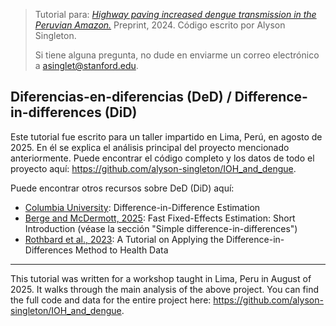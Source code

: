> Tutorial para: [*Highway paving increased dengue transmission in the Peruvian Amazon.*](https://www.medrxiv.org/content/10.1101/2024.11.15.24317406v1) Preprint, 2024. Código escrito por Alyson Singleton.
>
> Si tiene alguna pregunta, no dude en enviarme un correo electrónico a [asinglet\@stanford.edu](mailto:asinglet@stanford.edu).

## Diferencias-en-diferencias (DeD) / Difference-in-differences (DiD)

Este tutorial fue escrito para un taller impartido en Lima, Perú, en agosto de 2025. En él se explica el análisis principal del proyecto mencionado anteriormente. Puede encontrar el código completo y los datos de todo el proyecto aquí: <https://github.com/alyson-singleton/IOH_and_dengue>.

Puede encontrar otros recursos sobre DeD (DiD) aquí:

-   [Columbia University](https://www.publichealth.columbia.edu/research/population-health-methods/difference-difference-estimation): Difference-in-Difference Estimation
-   [Berge and McDermott, 2025](https://lrberge.github.io/fixest/articles/fixest_walkthrough.html#interactions-that-dont-involve-fixed-effects): Fast Fixed-Effects Estimation: Short Introduction (véase la sección "Simple difference-in-differences")
-   [Rothbard et al., 2023](https://link.springer.com/article/10.1007/s40471-023-00327-x?utm_source=chatgpt.com): A Tutorial on Applying the Difference-in-Differences Method to Health Data

------------------------------------------------------------------------

This tutorial was written for a workshop taught in Lima, Peru in August of 2025. It walks through the main analysis of the above project. You can find the full code and data for the entire project here: <https://github.com/alyson-singleton/IOH_and_dengue>.
